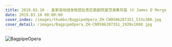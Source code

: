 ```yaml
---
title: 2019.03.10 - 皇家高地燧发枪团在悉尼歌剧院屋顶演奏风笛 (© James D Morgan/Shutterstock)
date: 2019.03.10 00:00:00
cover_index: /images/thumbs/BagpipeOpera_ZH-CN9506207351_533x300.jpg
cover_detail: /images/BagpipeOpera_ZH-CN9506207351_1920x1080.jpg
---
```


![BagpipeOpera](/images/BagpipeOpera_ZH-CN9506207351_1920x1080.jpg)
